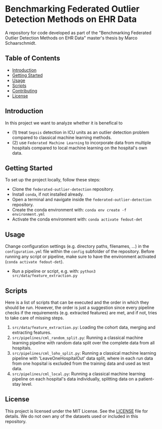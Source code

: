 # Benchmarking Federated Outlier Detection Methods on EHR Data

A repository for code developed as part of the "Benchmarking Federated Outlier Detection Methods on EHR Data" master's thesis by Marco Schaarschmidt.

## Table of Contents
- [Introduction](#introduction)
- [Getting Started](#getting-started)
- [Usage](#usage)
- [Scripts](#scripts)
- [Contributing](#contributing)
- [License](#license)

## Introduction
In this project we want to analyze whether it is benefical to 
- (1) treat `Sepsis` detection in ICU units as an outlier detection problem compared to classical machine learning methods.
- (2) use `Federated Machine Learning` to incorporate data from multiple hospitals compared to local machine learning on the hospital's own data.

## Getting Started
To set up the project locally, follow these steps:
- Clone the `federated-outlier-detection` repository.
- Install `conda`, if not installed already.
- Open a terminal and navigate inside the `federated-outlier-detection` repository.
- Create the conda environment with: `conda env create -f environment.yml`
- Activate the conda environment with: `conda activate fedout-det`

## Usage
Change configuration settings (e.g. directory paths, filenames, ...) in the `configuration.yml` file within the `config` subfolder of the repository.
Before running any script or pipeline, make sure to have the environment activated (`conda activate fedout-det`).
- Run a pipeline or script, e.g. with: `python3 src/data/feature_extraction.py`


## Scripts
Here is a list of scripts that can be executed and the order in which they should be run. However, the order is just a suggestion since every pipeline checks if the requirements (e.g. extracted features) are met, and if not, tries to take care of missing steps.

1. `src/data/feature_extraction.py`: Loading the cohort data, merging and extracting features.
2. `src/pipelines/cml_random_split.py`: Running a classical machine learning pipeline with random data split over the complete data from all hospitals.
3. `src/pipelines/cml_loho_split.py`: Running a classical machine learning pipeline with 'LeaveOneHospitalOut' data split, where in each run data from one hopsital is excluded from the training data and used as test data.
4. `src/pipelines/cml_local.py`: Running a classical machine learning pipeline on each hospital's data individually, splitting data on a patient-stay level.


## License
This project is licensed under the MIT License. See the [LICENSE](LICENSE) file for details. We do not own any of the datasets used or included in this repository.